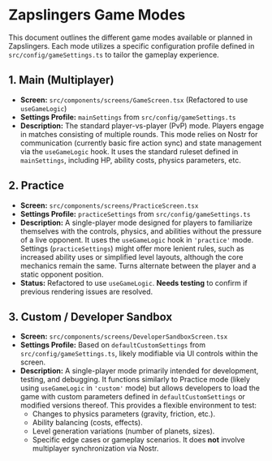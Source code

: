 # Zapslingers Game Modes

This document outlines the different game modes available or planned in Zapslingers. Each mode utilizes a specific configuration profile defined in `src/config/gameSettings.ts` to tailor the gameplay experience.

## 1. Main (Multiplayer)

*   **Screen:** `src/components/screens/GameScreen.tsx` (Refactored to use `useGameLogic`)
*   **Settings Profile:** `mainSettings` from `src/config/gameSettings.ts`
*   **Description:** The standard player-vs-player (PvP) mode. Players engage in matches consisting of multiple rounds. This mode relies on Nostr for communication (currently basic fire action sync) and state management via the `useGameLogic` hook. It uses the standard ruleset defined in `mainSettings`, including HP, ability costs, physics parameters, etc.

## 2. Practice

*   **Screen:** `src/components/screens/PracticeScreen.tsx`
*   **Settings Profile:** `practiceSettings` from `src/config/gameSettings.ts`
*   **Description:** A single-player mode designed for players to familiarize themselves with the controls, physics, and abilities without the pressure of a live opponent. It uses the `useGameLogic` hook in `'practice'` mode. Settings (`practiceSettings`) might offer more lenient rules, such as increased ability uses or simplified level layouts, although the core mechanics remain the same. Turns alternate between the player and a static opponent position.
*   **Status:** Refactored to use `useGameLogic`. **Needs testing** to confirm if previous rendering issues are resolved.

## 3. Custom / Developer Sandbox

*   **Screen:** `src/components/screens/DeveloperSandboxScreen.tsx`
*   **Settings Profile:** Based on `defaultCustomSettings` from `src/config/gameSettings.ts`, likely modifiable via UI controls within the screen.
*   **Description:** A single-player mode primarily intended for development, testing, and debugging. It functions similarly to Practice mode (likely using `useGameLogic` in `'custom'` mode) but allows developers to load the game with custom parameters defined in `defaultCustomSettings` or modified versions thereof. This provides a flexible environment to test:
    *   Changes to physics parameters (gravity, friction, etc.).
    *   Ability balancing (costs, effects).
    *   Level generation variations (number of planets, sizes).
    *   Specific edge cases or gameplay scenarios.
    It does **not** involve multiplayer synchronization via Nostr.
